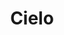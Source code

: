 ---
title: Cielo
date: 
draft: false

# descripcion
description : Aro de plata pasante

materials: Plata 925

color: Plateado

dimensions: 0,8cm diam

code: 01-20-0422

type: "Aros"

categories: []

price: $1.640,00

# Images
# first image will be shown in the product page
images:
  # - image: "images/path_to_image"
  # La ubicacion de las imagenes es imagenes/Aros/Aros.Solo Plata/01-20-0422-cielo
  - image: "./images/aros/solo_plata/01-20-0422-luna-y-estrella_a.JPG"
  - image: "./images/aros/solo_plata/01-20-0422-luna-y-estrella_b.JPG"
---